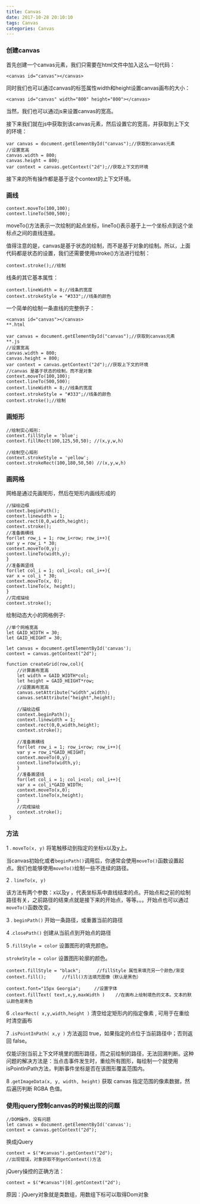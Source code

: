 ```yaml
---
title: Canvas
date: 2017-10-28 20:10:10
tags: Canvas
categories: Canvas
---
```


### 创建canvas

首先创建一个canvas元素，我们只需要在html文件中加入这么一句代码：

```
<canvas id="canvas"></canvas>
```

同时我们也可以通过canvas的标签属性width和height设置canvas画布的大小：

```
<canvas id="canvas" width="800" height="800"></canvas>
```
<!-- more -->
当然，我们也可以通过js来设置canvas的宽高。

接下来我们就在js中获取到该canvas元素，然后设置它的宽高，并获取到上下文的环境：

```
var canvas = document.getElementById("canvas");//获取到canvas元素
//设置宽高
canvas.width = 800;
canvas.height = 800;
var context = canvas.getContext("2d");//获取上下文的环境
```

接下来的所有操作都是基于这个context的上下文环境。

### 画线

```
context.moveTo(100,100);
context.lineTo(500,500);
```

moveTo()方法表示一次绘制的起点坐标，lineTo()表示基于上一个坐标点到这个坐标点之间的直线连接。

值得注意的是，canvas是基于状态的绘制，而不是基于对象的绘制。所以，上面代码都是状态的设置，我们还需要使用stroke()方法进行绘制：

```
context.stroke();//绘制
```

线条的其它基本属性：

```
context.lineWidth = 8;//线条的宽度
context.strokeStyle = "#333";//线条的颜色
```

一个简单的绘制一条直线的完整例子：

```
<canvas id="canvas"></canvas>                                                     **.html
```

```
var canvas = document.getElementById("canvas");//获取到canvas元素                    **.js
//设置宽高
canvas.width = 800;
canvas.height = 800;
var context = canvas.getContext("2d");//获取上下文的环境
//canvas 是基于状态的绘制，而不是对象
context.moveTo(100,100);
context.lineTo(500,500);
context.lineWidth = 8;//线条的宽度
context.strokeStyle = "#333";//线条的颜色
context.stroke();//绘制
```

### 画矩形

```
//绘制实心矩形:
context.fillStyle = 'blue';
context.fillRect(100,125,50,50); //(x,y,w,h)

//绘制空心矩形
context.strokeStyle = 'yellow';
context.strokeRect(100,180,50,50) //(x,y,w,h)
```

### 画网格

网格是通过先画矩形，然后在矩形内画线形成的

```
//描绘边框
context.beginPath();
context.linewidth = 1; 
context.rect(0,0,width,height);
context.stroke();
//准备画横线
for(let row_i = 1; row_i<row; row_i++){
var y = row_i * 30;             
context.moveTo(0,y);  
context.lineTo(width,y);
}
//准备画竖线
for(let col_i = 1; col_i<col; col_i++){
var x = col_i * 30;                          
context.moveTo(x, 0);  
context.lineTo(x, height);
}
//完成描绘  
context.stroke();
```

绘制动态大小的网格例子:

```
//单个网格宽高
let GAID_WIDTH = 30;
let GAID_HEIGHT = 30;

let canvas = document.getElementById('canvas');
context = canvas.getContext("2d");
 
function createGrid(row,col){
    //计算画布宽高
    let width = GAID_WIDTH*col;
    let height = GAID_HEIGHT*row;
    //设置画布宽高
    canvas.setAttribute("width",width);
    canvas.setAttribute("height",height);
    
    //描绘边框
    context.beginPath();
    context.linewidth = 1; 
    context.rect(0,0,width,height);
    context.stroke();

    //准备画横线
    for(let row_i = 1; row_i<row; row_i++){
    var y = row_i*GAID_HEIGHT;          
    context.moveTo(0,y);  
    context.lineTo(width,y);
    }
    //准备画竖线
    for(let col_i = 1; col_i<col; col_i++){
    var x = col_i*GAID_WIDTH;                        
    context.moveTo(x,0);  
    context.lineTo(x,height);
    }
    //完成描绘  
    context.stroke();
 }
```

### 方法

1 . `moveTo(x, y)` 将笔触移动到指定的坐标x以及y上。

当canvas初始化或者`beginPath()`调用后，你通常会使用`moveTo()`函数设置起点。我们也能够使用`moveTo()`绘制一些不连续的路径。

2 . `lineTo(x, y)`

该方法有两个参数：x以及y ，代表坐标系中直线结束的点。开始点和之前的绘制路径有关，之前路径的结束点就是接下来的开始点，等等。。。开始点也可以通过`moveTo()`函数改变。

3 . `beginPath()` 开始一条路径，或重置当前的路径

4 .`closePath()` 创建从当前点到开始点的路径

5 .`fillStyle = color` 设置图形的填充颜色。

`strokeStyle = color` 设置图形轮廓的颜色。

```
context.fillStyle = "black";      //fillStyle 属性来填充另一个颜色/渐变
context.fill();      //fill()方法填充图像（默认是黑色）
```

```
context.font="15px Georgia";     //设置字体
context.fillText( text,x,y,maxWidth )    //在画布上绘制填色的文本。文本的默认颜色是黑色
```

6 .`clearRect( x,y,width,height )` 清空给定矩形内的指定像素 , 可用于在重绘时清空画布

7 .`isPointInPath( x,y )` 方法返回 true，如果指定的点位于当前路径中；否则返回 false。

仅能识别当前上下文环境里的图形路径，而之前绘制的路径，无法回溯判断。这种问题的解决方法是：当点击事件发生时，重绘所有图形，每绘制一个就使用isPointInPath方法，判断事件坐标是否在该图形覆盖范围内。

8 .`getImageData(x, y, width, height)` 获取 canvas 指定范围的像素数据，然后遍历判断 RGBA 色值。

### 使用jquery控制canvas的时候出现的问题

```
//DOM操作，没有问题
let canvas = document.getElementById('canvas');
context = canvas.getContext("2d");
```

换成jQuery

```
context = $("#canvas").getContext("2d");
//出现错误，对象获取不到getContext()方法
```

jQuery操控的正确方法：

```
context = $("#canvas")[0].getContext("2d");
```

原因：jQuery对象就是类数组，用数组下标可以取得Dom对象
